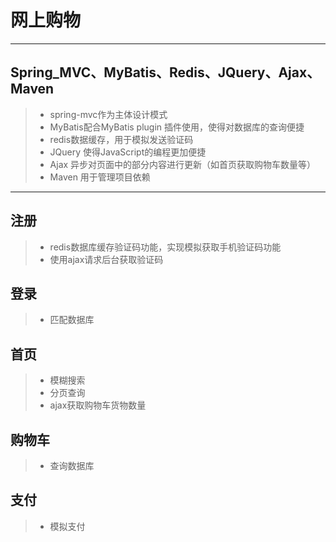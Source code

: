 # 网上购物

---
## Spring_MVC、MyBatis、Redis、JQuery、Ajax、Maven
>* spring-mvc作为主体设计模式
>* MyBatis配合MyBatis plugin 插件使用，使得对数据库的查询便捷
>* redis数据缓存，用于模拟发送验证码
>* JQuery 使得JavaScript的编程更加便捷
>* Ajax 异步对页面中的部分内容进行更新（如首页获取购物车数量等）
>* Maven 用于管理项目依赖
 
---
## 注册
>* redis数据库缓存验证码功能，实现模拟获取手机验证码功能
>* 使用ajax请求后台获取验证码
## 登录
>* 匹配数据库
## 首页
>* 模糊搜索
>* 分页查询
>* ajax获取购物车货物数量
## 购物车
>* 查询数据库
## 支付
>* 模拟支付